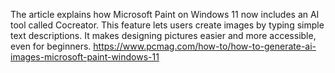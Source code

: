 The article explains how Microsoft Paint on Windows 11 now includes an AI tool called Cocreator. This feature lets users create images by typing simple text descriptions. It makes designing pictures easier and more accessible, even for beginners. https://www.pcmag.com/how-to/how-to-generate-ai-images-microsoft-paint-windows-11
